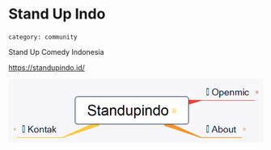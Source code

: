 # Stand Up Indo
`category: community`

Stand Up Comedy Indonesia

https://standupindo.id/

![Standupindo](Standupindo.png)
